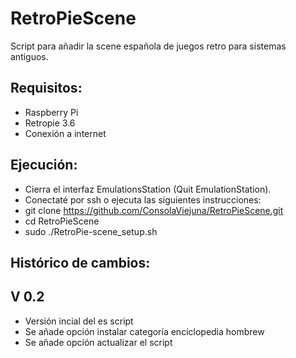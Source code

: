 # RetroPieScene
Script para añadir la scene española de juegos retro para sistemas antiguos.

Requisitos:
-----------
- Raspberry Pi
- Retropie 3.6
- Conexión a internet

Ejecución:
----------
- Cierra el interfaz EmulationsStation (Quit EmulationStation).
- Conectaté por ssh o ejecuta las siguientes instrucciones:
- git clone https://github.com/ConsolaViejuna/RetroPieScene.git
- cd RetroPieScene
- sudo ./RetroPie-scene_setup.sh

Histórico de cambios:
---------------------

V 0.2
------
 - Versión incial del es script
 - Se añade opción instalar categoría enciclopedia hombrew
 - Se añade opción actualizar el script
